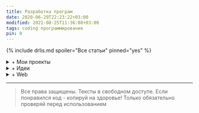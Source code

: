 ```yaml
---
title: Разработка програм
date: 2020-06-29T22:23:22+03:00
modified: 2021-08-25T11:36:08+03:00
tags: coding программирование
pin: 0
---
```


{% include drlis.md spoiler="Все статьи" pinned="yes" %}

<details markdown="1"><summary markdown="0">+ Мои проекты</summary>
{% include drlis.md tag="project" %}
</details>


<details markdown="1"><summary markdown="0">+ Идеи</summary>
{% include drlis.md dir="/projects/" tag="coding" %}
</details>

<details markdown="1"><summary markdown="0">+ Web</summary>
{% include drlis.md tag="web" %}
</details>


***

> Все права защищены. Тексты в свободном доступе. Если понравился код - копируй на здоровье! Только обязательно проверяй перед использованием
